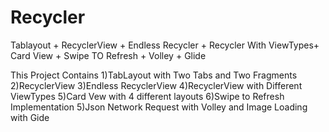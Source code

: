 # Recycler
Tablayout + RecyclerView + Endless Recycler + Recycler With ViewTypes+ Card View + Swipe TO Refresh + Volley + Glide

This Project Contains
1)TabLayout with Two Tabs and Two Fragments
2)RecyclerView
3)Endless RecyclerView
4)RecyclerView with Different ViewTypes
5)Card Vew with 4 different layouts
6)Swipe  to Refresh Implementation
5)Json Network Request with Volley and Image Loading with Gide
